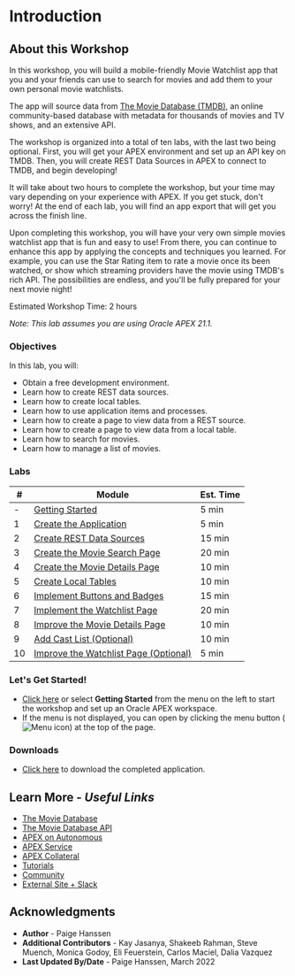 # Introduction
## About this Workshop
In this workshop, you will build a mobile-friendly Movie Watchlist app that you and your friends can use to search for movies and add them to your own personal movie watchlists.  

The app will source data from [The Movie Database (TMDB)](https://www.themoviedb.org/), an online community-based database with metadata for thousands of movies and TV shows, and an extensive API.  

The workshop is organized into a total of ten labs, with the last two being optional. First, you will get your APEX environment and set up an API key on TMDB. Then, you will create REST Data Sources in APEX to connect to TMDB, and begin developing!  

It will take about two hours to complete the workshop, but your time may vary depending on your experience with APEX. If you get stuck, don't worry! At the end of each lab, you will find an app export that will get you across the finish line.  

Upon completing this workshop, you will have your very own simple movies watchlist app that is fun and easy to use! From there, you can continue to enhance this app by applying the concepts and techniques you learned. For example, you can use the Star Rating item to rate a movie once its been watched, or show which streaming providers have the movie using TMDB's rich API. The possibilities are endless, and you'll be fully prepared for your next movie night!  

Estimated Workshop Time: 2 hours

*Note: This lab assumes you are using Oracle APEX 21.1.*

### Objectives
In this lab, you will:  
- Obtain a free development environment.  
- Learn how to create REST data sources.  
- Learn how to create local tables.  
- Learn how to use application items and processes.  
- Learn how to create a page to view data from a REST source.  
- Learn how to create a page to view data from a local table.  
- Learn how to search for movies.  
- Learn how to manage a list of movies.

### Labs

| # | Module | Est. Time |
| --- | --- | --- |
| - | [Getting Started](?lab=1-sign-up-apex) | 5 min |
| 1 | [Create the Application](?lab=create-app) | 5 min |
| 2 | [Create REST Data Sources](?lab=creating-rest-sources) | 15 min |
| 3 | [Create the Movie Search Page](?lab=creating-movie-search-page) | 20 min |
| 4 | [Create the Movie Details Page](?lab=creating-movie-details-page) | 10 min |
| 5 | [Create Local Tables](?lab=creating-tables) | 10 min |
| 6 | [Implement Buttons and Badges](?lab=creating-buttons-badges) | 15 min |
| 7 | [Implement the Watchlist Page](?lab=implementing-watchlist-page) | 20 min |
| 8 | [Improve the Movie Details Page](?lab=improving-details-page) | 10 min |
| 9 | [Add Cast List (Optional)](?lab=adding-cast-list) | 10 min |
| 10 | [Improve the Watchlist Page (Optional)](?lab=improving-watchlist-page) | 5 min |

### **Let's Get Started!**

- [Click here](?lab=signing-up) or select **Getting Started** from the menu on the left to start the workshop and set up an Oracle APEX workspace.
- If the menu is not displayed, you can open by clicking the menu button (![Menu icon](./images/menu-button.png)) at the top of the page.

### Downloads

- [Click here](./files/movies-watchlist.sql) to download the completed application.

## Learn More - *Useful Links*

- [The Movie Database](https://www.themoviedb.org/)
- [The Movie Database API](https://developers.themoviedb.org/3/)
- [APEX on Autonomous](https://apex.oracle.com/autonomous)
- [APEX Service](https://apex.oracle.com/en/platform/apex-service/)
- [APEX Collateral](https://apex.oracle.com)
- [Tutorials](https://apex.oracle.com/en/learn/tutorials)
- [Community](https://apex.oracle.com/community)
- [External Site + Slack](http://apex.world)

## Acknowledgments

- **Author** - Paige Hanssen
- **Additional Contributors** - Kay Jasanya, Shakeeb Rahman, Steve Muench, Monica Godoy, Eli Feuerstein, Carlos Maciel, Dalia Vazquez
- **Last Updated By/Date** - Paige Hanssen, March 2022